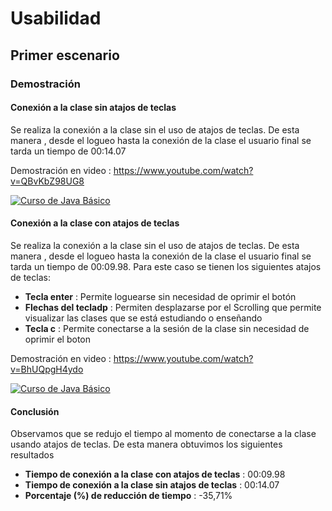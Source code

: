 
# Usabilidad
## Primer escenario

### Demostración

#### Conexión a la clase sin atajos de teclas

Se realiza la conexión a la clase sin el uso de atajos de teclas. De esta manera , desde el logueo hasta la conexión de la clase el usuario final se tarda un tiempo de 00:14.07

Demostración en video : https://www.youtube.com/watch?v=QBvKbZ98UG8 

[![Curso de Java Básico](https://img.youtube.com/vi/QBvKbZ98UG8/0.jpg)](https://www.youtube.com/watch?v=QBvKbZ98UG8)

#### Conexión a la clase con atajos de teclas

Se realiza la conexión a la clase sin el uso de atajos de teclas. De esta manera , desde el logueo hasta la conexión de la clase el usuario final se tarda un tiempo de 00:09.98.
Para este caso se tienen los siguientes atajos de teclas:

- **Tecla enter** : Permite loguearse sin necesidad de oprimir el botón
- **Flechas del tecladp** : Permiten desplazarse por el Scrolling que permite visualizar las clases que se está estudiando o enseñando
- **Tecla c** : Permite conectarse a la sesión de la clase sin necesidad de oprimir el boton

Demostración en video : https://www.youtube.com/watch?v=BhUQpgH4ydo

[![Curso de Java Básico](https://img.youtube.com/vi/BhUQpgH4ydo/0.jpg)](https://www.youtube.com/watch?v=BhUQpgH4ydo)


#### Conclusión

Observamos que se redujo el tiempo al momento de conectarse a la clase usando atajos de teclas.
De esta manera obtuvimos los siguientes resultados

- **Tiempo de conexión a la clase con atajos de teclas** :  00:09.98
- **Tiempo de conexión a la clase sin atajos de teclas** :  00:14.07
- **Porcentaje (%) de reducción de tiempo** : -35,71%







